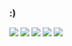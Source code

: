 ###  :)

<!--
**fernandafrosa/fernandafrosa** is a ✨ _special_ ✨ repository because its `README.md` (this file) appears on your GitHub profile.

Here are some ideas to get you started:

- 🔭 I’m a Computer Science student at PUCRS
- 🌱 I’m currently a Research Intern at PUCRS, working with Machine Learning
- 😄 Pronouns: She/Her
- ⚡ Fun fact: I love giraffes
-->


<a href="https://instagram.com/fernandafrosa_" target="_blank"><img src="https://img.shields.io/badge/-Instagram-%23E4405F?style=for-the-badge&logo=instagram&logoColor=white" target="_blank"></a>
 	<a href="https://www.twitch.tv/fernandafrosa" target="_blank"><img src="https://img.shields.io/badge/Twitch-9146FF?style=for-the-badge&logo=twitch&logoColor=white" target="_blank"></a>
  <a href = "mailto:fernanda.frosa@icloud.com"><img src="https://img.shields.io/badge/-email-%23333?style=for-the-badge&logo=gmail&logoColor=white" target="_blank"></a>
  <a href="https://www.linkedin.com/in/fernandafrosa" target="_blank"><img src="https://img.shields.io/badge/-LinkedIn-%230077B5?style=for-the-badge&logo=linkedin&logoColor=white" target="_blank"></a> 
  <a href="https://open.spotify.com/user/fernanda.frosa"><img src="https://img.shields.io/badge/Spotify-1ED760?&style=for-the-badge&logo=spotify&logoColor=white" target="_blank"></a>
  
  <!--
 <div>
  <a href="https://github.com/fernandafrosa">
  <img height="180em" src="https://github-readme-stats.vercel.app/api?username=fernandafrosa&show_icons=true&theme=onedark&include_all_commits=true&count_private=true"/>
</div>
 
  -->
  
  <!--
 <div>
  <a href="https://github.com/fernandafrosa">
  <img height="180em" src="https://github-readme-stats.vercel.app/api?username=fernandafrosa&show_icons=true&theme=onedark&include_all_commits=true&count_private=true"/>
</div>
-->
